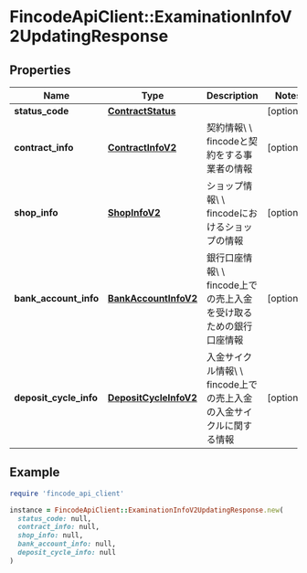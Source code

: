 # FincodeApiClient::ExaminationInfoV2UpdatingResponse

## Properties

| Name | Type | Description | Notes |
| ---- | ---- | ----------- | ----- |
| **status_code** | [**ContractStatus**](ContractStatus.md) |  | [optional] |
| **contract_info** | [**ContractInfoV2**](ContractInfoV2.md) | 契約情報\\ \\ fincodeと契約をする事業者の情報  | [optional] |
| **shop_info** | [**ShopInfoV2**](ShopInfoV2.md) | ショップ情報\\ \\ fincodeにおけるショップの情報  | [optional] |
| **bank_account_info** | [**BankAccountInfoV2**](BankAccountInfoV2.md) | 銀行口座情報\\ \\ fincode上での売上入金を受け取るための銀行口座情報  | [optional] |
| **deposit_cycle_info** | [**DepositCycleInfoV2**](DepositCycleInfoV2.md) | 入金サイクル情報\\ \\ fincode上での売上入金の入金サイクルに関する情報  | [optional] |

## Example

```ruby
require 'fincode_api_client'

instance = FincodeApiClient::ExaminationInfoV2UpdatingResponse.new(
  status_code: null,
  contract_info: null,
  shop_info: null,
  bank_account_info: null,
  deposit_cycle_info: null
)
```

